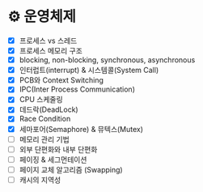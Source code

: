 # ⚙️ 운영체제

- [x]  프로세스 vs 스레드
- [x]  프로세스 메모리 구조
- [x]  blocking, non-blocking, synchronous, asynchronous
- [X]  인터럽트(interrupt) & 시스템콜(System Call)
- [x]  PCB와 Context Switching
- [x]  IPC(Inter Process Communication)
- [x]  CPU 스케줄링
- [X]  데드락(DeadLock)
- [X]  Race Condition
- [X]  세마포어(Semaphore) & 뮤텍스(Mutex)
- [ ]  메모리 관리 기법
- [ ]  외부 단편화와 내부 단편화
- [ ]  페이징 & 세그먼테이션
- [ ]  페이지 교체 알고리즘 (Swapping)
- [ ]  캐시의 지역성
